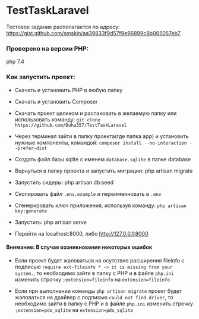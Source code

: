 # TestTaskLaravel
Тестовое задание располагается по адресу: https://gist.github.com/smskin/aa39833f9d57f9e96899c8b065057eb7

### Проверено на версии PHP:
php 7.4

### Как запустить проект:
- Скачать и установить PHP в любую папку

- Скачать и установить Composer

- Скачать проект целиком и распаковать в желаемую папку или использовать команду: `git clone https://github.com/Duha357/TestTaskLaravel`

- Через терминал зайти в папку проекта(где папка app) и установить нужные компоненты, командой: `composer install --no-interaction --prefer-dist`

- Создать файл базы sqlite с именем `database.sqlite` в папке database

- Вернуться в папку проекта и запустить миграции: php artisan migrate

- Запустить сидеры: php artisan db:seed

- Скопировать файл `.env.example` и переименновать в `.env`

- Сгенерировать ключ приложения, используя команду: `php artisan key:generate`

- Запустить: php artisan serve

- Перейти на localhost:8000, либо http://127.0.0.1:8000

#### Внимание: В случае возникновения некоторых ошибок

- Если проект будет жаловаться на осутствие расширения fileinfo с подписью `require ext-fileinfo * -> it is missing from your system.`, то необходимо зайти в папку с PHP и в файле `php.ini` изменить строчку `;extension=fileinfo` на `extension=fileinfo`

- Если при выполнении команды `php artisan migrate` проект будет жаловаться на драйвер с подписью `could not find driver`, то необходимо зайти в папку с PHP и в файле `php.ini` изменить строчку `;extension=pdo_sqlite` на `extension=pdo_sqlite`
